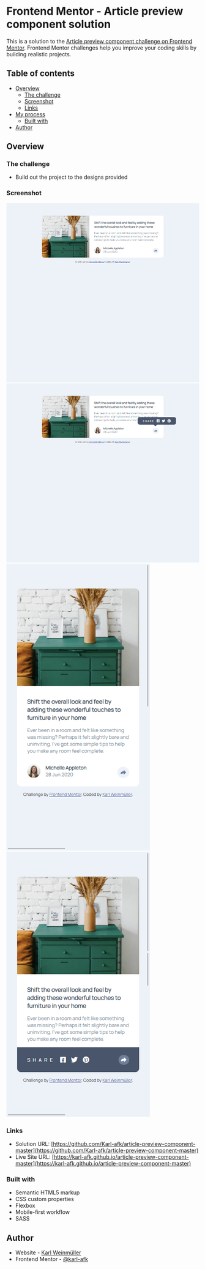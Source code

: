 # Frontend Mentor - Article preview component solution

This is a solution to the [Article preview component challenge on Frontend Mentor](https://www.frontendmentor.io/challenges/article-preview-component-dYBN_pYFT). Frontend Mentor challenges help you improve your coding skills by building realistic projects. 

## Table of contents

- [Overview](#overview)
  - [The challenge](#the-challenge)
  - [Screenshot](#screenshot)
  - [Links](#links)
- [My process](#my-process)
  - [Built with](#built-with)
- [Author](#author)

## Overview

### The challenge

- Build out the project to the designs provided

### Screenshot

![./desktop.png](./desktop.png)
![./desktop-active.png](./desktop-active.png)
![./mobile.png](./mobile.png)
![./mobile-active.png](./mobile-active.png)

### Links

- Solution URL: [https://github.com/Karl-afk/article-preview-component-master](https://github.com/Karl-afk/article-preview-component-master)
- Live Site URL: [https://karl-afk.github.io/article-preview-component-master](https://karl-afk.github.io/article-preview-component-master)

### Built with

- Semantic HTML5 markup
- CSS custom properties
- Flexbox
- Mobile-first workflow
- SASS

## Author

- Website - [Karl Weinmüller](www.karlweinmueller.de)
- Frontend Mentor - [@karl-afk](https://www.frontendmentor.io/profile/karl-afk)
